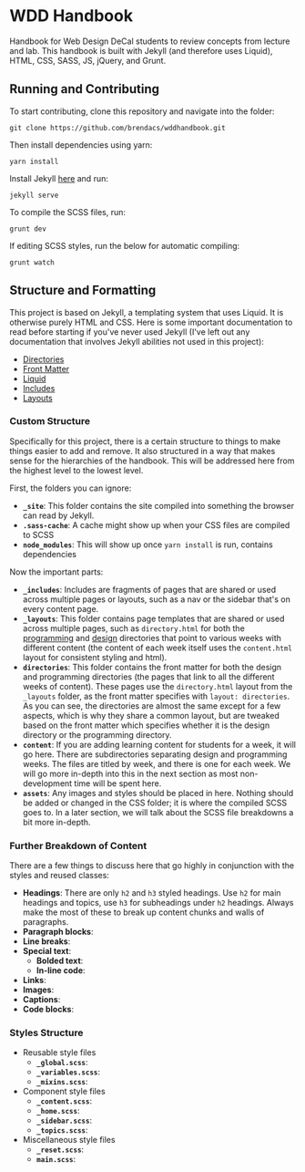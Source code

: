 # WDD Handbook

Handbook for Web Design DeCal students to review concepts from lecture and lab. This handbook is built with Jekyll (and therefore uses Liquid), HTML, CSS, SASS, JS, jQuery, and Grunt.

## Running and Contributing

To start contributing, clone this repository and navigate into the folder:

```
git clone https://github.com/brendacs/wddhandbook.git
```

Then install dependencies using yarn:

```
yarn install
```

Install Jekyll [here](https://jekyllrb.com/) and run:

```
jekyll serve
```

To compile the SCSS files, run:

```
grunt dev
```

If editing SCSS styles, run the below for automatic compiling:

```
grunt watch
```

## Structure and Formatting

This project is based on Jekyll, a templating system that uses Liquid. It is otherwise purely HTML and CSS. Here is some important documentation to read before starting if you've never used Jekyll (I've left out any documentation that involves Jekyll abilities not used in this project):

* [Directories](https://jekyllrb.com/docs/structure/)
* [Front Matter](https://jekyllrb.com/docs/front-matter/)
* [Liquid](https://jekyllrb.com/docs/liquid/)
* [Includes](https://jekyllrb.com/docs/includes/)
* [Layouts](https://jekyllrb.com/docs/layouts/)

### Custom Structure

Specifically for this project, there is a certain structure to things to make things easier to add and remove. It also structured in a way that makes sense for the hierarchies of the handbook. This will be addressed here from the highest level to the lowest level.

First, the folders you can ignore:

* **`_site`**: This folder contains the site compiled into something the browser can read by Jekyll.
* **`.sass-cache`**: A cache might show up when your CSS files are compiled to SCSS
* **`node_modules`**: This will show up once `yarn install` is run, contains dependencies

Now the important parts:

* **`_includes`**: Includes are fragments of pages that are shared or used across multiple pages or layouts, such as a nav or the sidebar that's on every content page.
* **`_layouts`**: This folder contains page templates that are shared or used across multiple pages, such as `directory.html` for both the [programming](https://handbook.wdd.io/directories/programming.html) and [design](https://handbook.wdd.io/directories/design.html) directories that point to various weeks with different content (the content of each week itself uses the `content.html` layout for consistent styling and html).
* **`directories`**: This folder contains the front matter for both the design and programming directories (the pages that link to all the different weeks of content). These pages use the `directory.html` layout from the `_layouts` folder, as the front matter specifies with `layout: directories`. As you can see, the directories are almost the same except for a few aspects, which is why they share a common layout, but are tweaked based on the front matter which specifies whether it is the design directory or the programming directory.
* **`content`**: If you are adding learning content for students for a week, it will go here. There are subdirectories separating design and programming weeks. The files are titled by week, and there is one for each week. We will go more in-depth into this in the next section as most non-development time will be spent here.
* **`assets`**: Any images and styles should be placed in here. Nothing should be added or changed in the CSS folder; it is where the compiled SCSS goes to. In a later section, we will talk about the SCSS file breakdowns a bit more in-depth.

### Further Breakdown of Content

There are a few things to discuss here that go highly in conjunction with the styles and reused classes:

* **Headings**: There are only `h2` and `h3` styled headings. Use `h2` for main headings and topics, use `h3` for subheadings under `h2` headings. Always make the most of these to break up content chunks and walls of paragraphs.
* **Paragraph blocks**: 
* **Line breaks**: 
* **Special text**: 
  * **Bolded text**: 
  * **In-line code**: 
* **Links**: 
* **Images**: 
* **Captions**: 
* **Code blocks**: 

### Styles Structure

* Reusable style files
  * **`_global.scss`**: 
  * **`_variables.scss`**: 
  * **`_mixins.scss`**: 
* Component style files
    * **`_content.scss`**: 
    * **`_home.scss`**: 
    * **`_sidebar.scss`**: 
    * **`_topics.scss`**: 
* Miscellaneous style files
  * **`_reset.scss`**: 
  * **`main.scss`**: 
